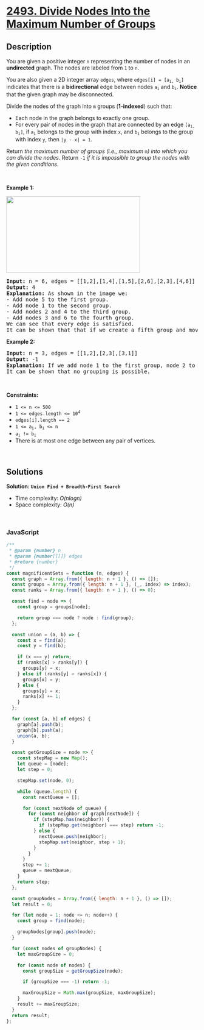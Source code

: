 # [2493. Divide Nodes Into the Maximum Number of Groups](https://leetcode.com/problems/divide-nodes-into-the-maximum-number-of-groups)

## Description

<div class="elfjS" data-track-load="description_content"><p>You are given a positive integer <code>n</code> representing the number of nodes in an <strong>undirected</strong> graph. The nodes are labeled from <code>1</code> to <code>n</code>.</p>

<p>You are also given a 2D integer array <code>edges</code>, where <code>edges[i] = [a<sub>i, </sub>b<sub>i</sub>]</code> indicates that there is a <strong>bidirectional</strong> edge between nodes <code>a<sub>i</sub></code> and <code>b<sub>i</sub></code>. <strong>Notice</strong> that the given graph may be disconnected.</p>

<p>Divide the nodes of the graph into <code>m</code> groups (<strong>1-indexed</strong>) such that:</p>

<ul>
	<li>Each node in the graph belongs to exactly one group.</li>
	<li>For every pair of nodes in the graph that are connected by an edge <code>[a<sub>i, </sub>b<sub>i</sub>]</code>, if <code>a<sub>i</sub></code> belongs to the group with index <code>x</code>, and <code>b<sub>i</sub></code> belongs to the group with index <code>y</code>, then <code>|y - x| = 1</code>.</li>
</ul>

<p>Return <em>the maximum number of groups (i.e., maximum </em><code>m</code><em>) into which you can divide the nodes</em>. Return <code>-1</code> <em>if it is impossible to group the nodes with the given conditions</em>.</p>

<p>&nbsp;</p>
<p><strong class="example">Example 1:</strong></p>
<img alt="" src="https://assets.leetcode.com/uploads/2022/10/13/example1.png" style="width: 352px; height: 201px;">
<pre><strong>Input:</strong> n = 6, edges = [[1,2],[1,4],[1,5],[2,6],[2,3],[4,6]]
<strong>Output:</strong> 4
<strong>Explanation:</strong> As shown in the image we:
- Add node 5 to the first group.
- Add node 1 to the second group.
- Add nodes 2 and 4 to the third group.
- Add nodes 3 and 6 to the fourth group.
We can see that every edge is satisfied.
It can be shown that that if we create a fifth group and move any node from the third or fourth group to it, at least on of the edges will not be satisfied.
</pre>

<p><strong class="example">Example 2:</strong></p>

<pre><strong>Input:</strong> n = 3, edges = [[1,2],[2,3],[3,1]]
<strong>Output:</strong> -1
<strong>Explanation:</strong> If we add node 1 to the first group, node 2 to the second group, and node 3 to the third group to satisfy the first two edges, we can see that the third edge will not be satisfied.
It can be shown that no grouping is possible.
</pre>

<p>&nbsp;</p>
<p><strong>Constraints:</strong></p>

<ul>
	<li><code>1 &lt;= n &lt;= 500</code></li>
	<li><code>1 &lt;= edges.length &lt;= 10<sup>4</sup></code></li>
	<li><code>edges[i].length == 2</code></li>
	<li><code>1 &lt;= a<sub>i</sub>, b<sub>i</sub> &lt;= n</code></li>
	<li><code>a<sub>i</sub> != b<sub>i</sub></code></li>
	<li>There is at most one edge between any pair of vertices.</li>
</ul>
</div>

<p>&nbsp;</p>

## Solutions

**Solution: `Union Find + Breadth-First Search`**

- Time complexity: <em>O(nlogn)</em>
- Space complexity: <em>O(n)</em>

<p>&nbsp;</p>

### **JavaScript**

```js
/**
 * @param {number} n
 * @param {number[][]} edges
 * @return {number}
 */
const magnificentSets = function (n, edges) {
  const graph = Array.from({ length: n + 1 }, () => []);
  const groups = Array.from({ length: n + 1 }, (_, index) => index);
  const ranks = Array.from({ length: n + 1 }, () => 0);

  const find = node => {
    const group = groups[node];

    return group === node ? node : find(group);
  };

  const union = (a, b) => {
    const x = find(a);
    const y = find(b);

    if (x === y) return;
    if (ranks[x] > ranks[y]) {
      groups[y] = x;
    } else if (ranks[y] > ranks[x]) {
      groups[x] = y;
    } else {
      groups[y] = x;
      ranks[x] += 1;
    }
  };

  for (const [a, b] of edges) {
    graph[a].push(b);
    graph[b].push(a);
    union(a, b);
  }

  const getGroupSize = node => {
    const stepMap = new Map();
    let queue = [node];
    let step = 0;

    stepMap.set(node, 0);

    while (queue.length) {
      const nextQueue = [];

      for (const nextNode of queue) {
        for (const neighbor of graph[nextNode]) {
          if (stepMap.has(neighbor)) {
            if (stepMap.get(neighbor) === step) return -1;
          } else {
            nextQueue.push(neighbor);
            stepMap.set(neighbor, step + 1);
          }
        }
      }
      step += 1;
      queue = nextQueue;
    }
    return step;
  };

  const groupNodes = Array.from({ length: n + 1 }, () => []);
  let result = 0;

  for (let node = 1; node <= n; node++) {
    const group = find(node);

    groupNodes[group].push(node);
  }

  for (const nodes of groupNodes) {
    let maxGroupSize = 0;

    for (const node of nodes) {
      const groupSize = getGroupSize(node);

      if (groupSize === -1) return -1;

      maxGroupSize = Math.max(groupSize, maxGroupSize);
    }
    result += maxGroupSize;
  }
  return result;
};
```
